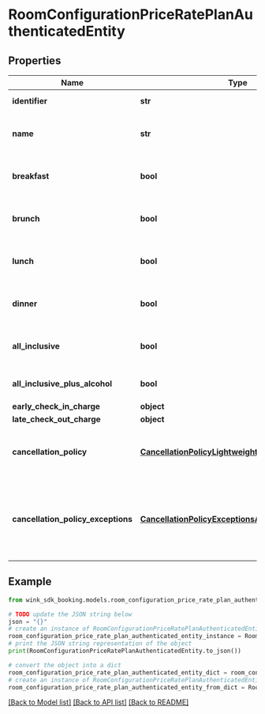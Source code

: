 # RoomConfigurationPriceRatePlanAuthenticatedEntity


## Properties

Name | Type | Description | Notes
------------ | ------------- | ------------- | -------------
**identifier** | **str** | Rate plan identifier | 
**name** | **str** | Provides the name of the rate plan. | 
**breakfast** | **bool** | When true, indicates breakfast is included. | [default to False]
**brunch** | **bool** | When true, indicates brunch is included. | [default to False]
**lunch** | **bool** | When true, indicates lunch is included. | [default to False]
**dinner** | **bool** | When true, indicates dinner is included. | [default to False]
**all_inclusive** | **bool** | Everything included except alcohol | [default to False]
**all_inclusive_plus_alcohol** | **bool** | Everything included with alcohol | [default to False]
**early_check_in_charge** | **object** |  | [optional] 
**late_check_out_charge** | **object** |  | [optional] 
**cancellation_policy** | [**CancellationPolicyLightweightAuthenticatedEntity**](CancellationPolicyLightweightAuthenticatedEntity.md) | The cancellation policy for this rate plan. | [optional] 
**cancellation_policy_exceptions** | [**CancellationPolicyExceptionsAuthenticatedEntity**](CancellationPolicyExceptionsAuthenticatedEntity.md) | Allows a property to dynamically use another cancellation policy for a specific date range | [optional] 

## Example

```python
from wink_sdk_booking.models.room_configuration_price_rate_plan_authenticated_entity import RoomConfigurationPriceRatePlanAuthenticatedEntity

# TODO update the JSON string below
json = "{}"
# create an instance of RoomConfigurationPriceRatePlanAuthenticatedEntity from a JSON string
room_configuration_price_rate_plan_authenticated_entity_instance = RoomConfigurationPriceRatePlanAuthenticatedEntity.from_json(json)
# print the JSON string representation of the object
print(RoomConfigurationPriceRatePlanAuthenticatedEntity.to_json())

# convert the object into a dict
room_configuration_price_rate_plan_authenticated_entity_dict = room_configuration_price_rate_plan_authenticated_entity_instance.to_dict()
# create an instance of RoomConfigurationPriceRatePlanAuthenticatedEntity from a dict
room_configuration_price_rate_plan_authenticated_entity_from_dict = RoomConfigurationPriceRatePlanAuthenticatedEntity.from_dict(room_configuration_price_rate_plan_authenticated_entity_dict)
```
[[Back to Model list]](../README.md#documentation-for-models) [[Back to API list]](../README.md#documentation-for-api-endpoints) [[Back to README]](../README.md)


